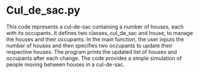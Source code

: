 # Cul_de_sac.py

This code represents a cul-de-sac containing a number of houses, each with its occupants. It defines two classes, cul_de_sac and house, to manage the houses and their occupants. In the main function, the user inputs the number of houses and then specifies two occupants to update their respective houses. The program prints the updated list of houses and occupants after each change. The code provides a simple simulation of people moving between houses in a cul-de-sac.

